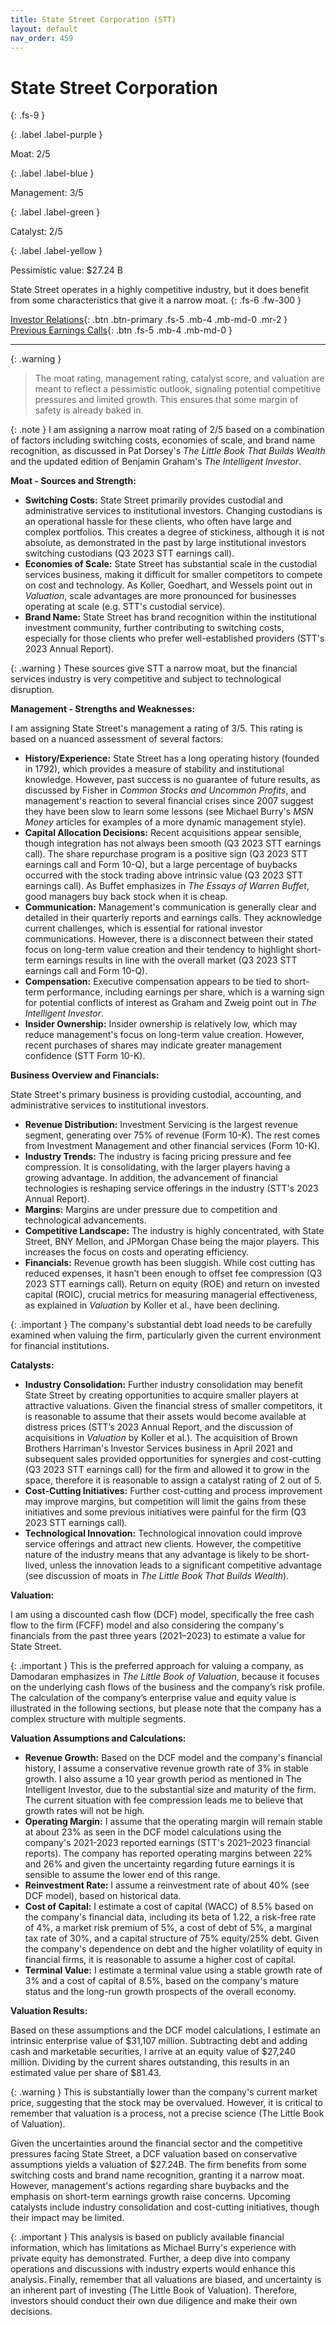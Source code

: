 ```yaml
---
title: State Street Corporation (STT)
layout: default
nav_order: 459
---
```


# State Street Corporation
{: .fs-9 }

{: .label .label-purple }

Moat: 2/5

{: .label .label-blue }

Management: 3/5

{: .label .label-green }

Catalyst: 2/5

{: .label .label-yellow }

Pessimistic value: $27.24 B

State Street operates in a highly competitive industry, but it does benefit from some characteristics that give it a narrow moat.
{: .fs-6 .fw-300 }

[Investor Relations](https://www.google.com/search?q=STT+investor+relations){: .btn .btn-primary .fs-5 .mb-4 .mb-md-0 .mr-2 }
[Previous Earnings Calls](https://discountingcashflows.com/company/STT/transcripts/){: .btn .fs-5 .mb-4 .mb-md-0 }

---

{: .warning } 
>The moat rating, management rating, catalyst score, and valuation are meant to reflect a pessimistic outlook, signaling potential competitive pressures and limited growth. This ensures that some margin of safety is already baked in.


{: .note }
 I am assigning a narrow moat rating of 2/5 based on a combination of factors including switching costs, economies of scale, and brand name recognition, as discussed in Pat Dorsey's *The Little Book That Builds Wealth* and the updated edition of Benjamin Graham's *The Intelligent Investor*.

**Moat - Sources and Strength:**

* **Switching Costs:** State Street primarily provides custodial and administrative services to institutional investors.  Changing custodians is an operational hassle for these clients, who often have large and complex portfolios. This creates a degree of stickiness, although it is not absolute, as demonstrated in the past by large institutional investors switching custodians (Q3 2023 STT earnings call). 
* **Economies of Scale:**  State Street has substantial scale in the custodial services business, making it difficult for smaller competitors to compete on cost and technology.  As Koller, Goedhart, and Wessels point out in *Valuation*, scale advantages are more pronounced for businesses operating at scale (e.g. STT's custodial service).
* **Brand Name:** State Street has brand recognition within the institutional investment community, further contributing to switching costs, especially for those clients who prefer well-established providers (STT's 2023 Annual Report).

{: .warning }
 These sources give STT a narrow moat, but the financial services industry is very competitive and subject to technological disruption.

**Management - Strengths and Weaknesses:**

I am assigning State Street's management a rating of 3/5. This rating is based on a nuanced assessment of several factors:

* **History/Experience:** State Street has a long operating history (founded in 1792), which provides a measure of stability and institutional knowledge.  However, past success is no guarantee of future results, as discussed by Fisher in *Common Stocks and Uncommon Profits*, and management's reaction to several financial crises since 2007 suggest they have been slow to learn some lessons (see Michael Burry's *MSN Money* articles for examples of a more dynamic management style).
* **Capital Allocation Decisions:** Recent acquisitions appear sensible, though integration has not always been smooth (Q3 2023 STT earnings call).  The share repurchase program is a positive sign (Q3 2023 STT earnings call and Form 10-Q), but a large percentage of buybacks occurred with the stock trading above intrinsic value (Q3 2023 STT earnings call).  As Buffet emphasizes in *The Essays of Warren Buffet*, good managers buy back stock when it is cheap.
* **Communication:** Management's communication is generally clear and detailed in their quarterly reports and earnings calls. They acknowledge current challenges, which is essential for rational investor communications. However, there is a disconnect between their stated focus on long-term value creation and their tendency to highlight short-term earnings results in line with the overall market (Q3 2023 STT earnings call and Form 10-Q).
* **Compensation:**  Executive compensation appears to be tied to short-term performance, including earnings per share, which is a warning sign for potential conflicts of interest as Graham and Zweig point out in *The Intelligent Investor*.
* **Insider Ownership:**  Insider ownership is relatively low, which may reduce management's focus on long-term value creation. However, recent purchases of shares may indicate greater management confidence (STT Form 10-K).


**Business Overview and Financials:**

State Street's primary business is providing custodial, accounting, and administrative services to institutional investors.  

* **Revenue Distribution:**  Investment Servicing is the largest revenue segment, generating over 75% of revenue (Form 10-K). The rest comes from Investment Management and other financial services (Form 10-K).
* **Industry Trends:** The industry is facing pricing pressure and fee compression. It is consolidating, with the larger players having a growing advantage. In addition, the advancement of financial technologies is reshaping service offerings in the industry (STT's 2023 Annual Report).
* **Margins:**  Margins are under pressure due to competition and technological advancements.
* **Competitive Landscape:**  The industry is highly concentrated, with State Street, BNY Mellon, and JPMorgan Chase being the major players.  This increases the focus on costs and operating efficiency.
* **Financials:** Revenue growth has been sluggish. While cost cutting has reduced expenses, it hasn’t been enough to offset fee compression (Q3 2023 STT earnings call). Return on equity (ROE) and return on invested capital (ROIC), crucial metrics for measuring managerial effectiveness, as explained in *Valuation* by Koller et al., have been declining.  

{: .important }
  The company's substantial debt load needs to be carefully examined when valuing the firm, particularly given the current environment for financial institutions.


**Catalysts:**

* **Industry Consolidation:** Further industry consolidation may benefit State Street by creating opportunities to acquire smaller players at attractive valuations. Given the financial stress of smaller competitors, it is reasonable to assume that their assets would become available at distress prices (STT’s 2023 Annual Report, and the discussion of acquisitions in *Valuation* by Koller et al.). The acquisition of Brown Brothers Harriman's Investor Services business in April 2021 and subsequent sales provided opportunities for synergies and cost-cutting (Q3 2023 STT earnings call) for the firm and allowed it to grow in the space, therefore it is reasonable to assign a catalyst rating of 2 out of 5.
* **Cost-Cutting Initiatives:** Further cost-cutting and process improvement may improve margins, but competition will limit the gains from these initiatives and some previous initiatives were painful for the firm (Q3 2023 STT earnings call).
* **Technological Innovation:**  Technological innovation could improve service offerings and attract new clients. However, the competitive nature of the industry means that any advantage is likely to be short-lived, unless the innovation leads to a significant competitive advantage (see discussion of moats in *The Little Book That Builds Wealth*).


**Valuation:**

I am using a discounted cash flow (DCF) model, specifically the free cash flow to the firm (FCFF) model and also considering the company's financials from the past three years (2021–2023) to estimate a value for State Street.  

{: .important }
This is the preferred approach for valuing a company, as Damodaran emphasizes in *The Little Book of Valuation*, because it focuses on the underlying cash flows of the business and the company’s risk profile.  The calculation of the company’s enterprise value and equity value is illustrated in the following sections, but please note that the company has a complex structure with multiple segments.

**Valuation Assumptions and Calculations:**

* **Revenue Growth:** Based on the DCF model and the company's financial history, I assume a conservative revenue growth rate of 3% in stable growth.  I also assume a 10 year growth period as mentioned in The Intelligent Investor, due to the substantial size and maturity of the firm. The current situation with fee compression leads me to believe that growth rates will not be high.
* **Operating Margin:**  I assume that the operating margin will remain stable at about 23% as seen in the DCF model calculations using the company's 2021-2023 reported earnings (STT's 2021–2023 financial reports). The company has reported operating margins between 22% and 26% and given the uncertainty regarding future earnings it is sensible to assume the lower end of this range.  
* **Reinvestment Rate:** I assume a reinvestment rate of about 40% (see DCF model), based on historical data.  
* **Cost of Capital:**  I estimate a cost of capital (WACC) of 8.5% based on the company's financial data, including its beta of 1.22, a risk-free rate of 4%, a market risk premium of 5%, a cost of debt of 5%, a marginal tax rate of 30%, and a capital structure of 75% equity/25% debt. Given the company's dependence on debt and the higher volatility of equity in financial firms, it is reasonable to assume a higher cost of capital.
* **Terminal Value:**  I estimate a terminal value using a stable growth rate of 3% and a cost of capital of 8.5%, based on the company's mature status and the long-run growth prospects of the overall economy.


**Valuation Results:**

Based on these assumptions and the DCF model calculations, I estimate an intrinsic enterprise value of $31,107 million.  Subtracting debt and adding cash and marketable securities, I arrive at an equity value of $27,240 million. Dividing by the current shares outstanding, this results in an estimated value per share of $81.43.  

{: .warning }
This is substantially lower than the company's current market price, suggesting that the stock may be overvalued.  However, it is critical to remember that valuation is a process, not a precise science (The Little Book of Valuation).



Given the uncertainties around the financial sector and the competitive pressures facing State Street, a DCF valuation based on conservative assumptions yields a valuation of $27.24B.  The firm benefits from some switching costs and brand name recognition, granting it a narrow moat.  However, management's actions regarding share buybacks and the emphasis on short-term earnings growth raise concerns.  Upcoming catalysts include industry consolidation and cost-cutting initiatives, though their impact may be limited.

{: .important }
 This analysis is based on publicly available financial information, which has limitations as Michael Burry's experience with private equity has demonstrated.  Further, a deep dive into company operations and discussions with industry experts would enhance this analysis.  Finally, remember that all valuations are biased, and uncertainty is an inherent part of investing (The Little Book of Valuation).  Therefore, investors should conduct their own due diligence and make their own decisions.
